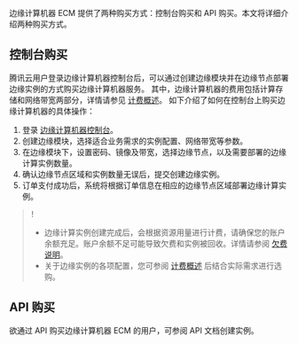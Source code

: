 边缘计算机器 ECM 提供了两种购买方式：控制台购买和 API 购买。本文将详细介绍两种购买方式。

## 控制台购买

腾讯云用户登录边缘计算机器控制台后，可以通过创建边缘模块并在边缘节点部署边缘实例的方式购买边缘计算机器服务。
其中，边缘计算机器的费用包括计算存储和网络带宽两部分，详情请参见 [计费概述](https://intl.cloud.tencent.com/document/product/1119/43404)。
如下介绍了如何在控制台上购买边缘计算机器的具体操作：
1. 登录 [边缘计算机器控制台](https://console.cloud.tencent.com/ecm/module/create1)。
2. 创建边缘模块，选择适合业务需求的实例配置、网络带宽等参数。
3. 在边缘模块下，设置密码、镜像及带宽，选择边缘节点，以及需要部署的边缘计算实例数量。
4. 确认边缘节点区域和实例数量无误后，提交创建边缘实例。
5. 订单支付成功后，系统将根据订单信息在相应的边缘节点区域部署边缘计算实例。

>!
> - 边缘计算实例创建完成后，会根据资源用量进行计费，请确保您的账户余额充足。账户余额不足可能导致欠费和实例被回收。详情请参阅 [欠费说明](https://intl.cloud.tencent.com/document/product/1119/43408)。
> - 关于边缘实例的各项配置，您可参阅 [计费概述](https://intl.cloud.tencent.com/document/product/1119/43404) 后结合实际需求进行选购。
>

## API 购买
欲通过 API 购买边缘计算机器 ECM 的用户，可参阅 API 文档创建实例。
